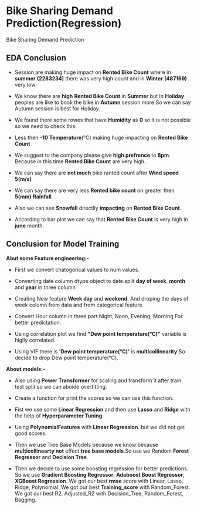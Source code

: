 # Bike Sharing Demand Prediction(Regression)
Bike Sharing Demand Prediction

## EDA Conclusion

* Session are making huge impact on **Rented Bike Count** where in **summer** **(2283234)** there was very high count and in **Winter** **(487169)** very low

* We know there are **high** **Rented Bike Count**  in **Summer** but In **Holiday** peoples are like to book the bike in **Autumn** session more.So we can say Autumn session is best for Holiday.

* We found there some rowes that have **Humidity** as **0** so it is not possible so we need to check this.

* Less then **-10** **Temperature**(°C) making huge impacting on **Rented Bike Count**

* We suggest to the company please give **high prefrence** to **8pm**. Because in this time **Rented Bike Count** are very high.

* We can say there are **not much** bike ranted count after **Wind speed** **5(m/s)**

* We can say there are very less **Rented bike count** on greater then **5(mm)** **Rainfall**.

* Also we can see **Snowfall** directlly **impacting** on **Rented Bike Count**.

* According to bar plot we can say that **Rented Bike Count** is very high in **june** month.

##  **Conclusion for Model Training**

**Abut some Feature engineering:-**

* First we convert chatogorical values to num values.

* Converting date column dtype object to date.split **day of week**, **month** and **year** in three column

* Creating New feature **Week day** and **weekend**. And droping the days of week column from data and from categorical feature.

* Convert Hour column in three part Night, Noon, Evening, Morning For better predictation.

* Using correlation plot we find **"Dew point temperature(°C)"** variable is higlly correlated.

* Using VIF there is '**Dew point temperature(°C)'** is **multicollinearity**.So decide to drop Dew point temperature(°C).


**About models:-**

* Also using **Power Transformer** for scaling and transform it after train test split so we can aboide overfitting.

* Create a function for print the scores so we can use this function.

* Fist we use some **Linear Regression** and then use **Lasso** and **Ridge** with the help of **Hyperparameter Tuning**

* Using **PolynomialFeatures** with **Linear Regression**. but we did not get good scores.

* Then we use Tree Base Models because we know because **multicollinearty not** effect **tree base models**.So use we Random **Forest Regressor** and **Decision Tree**.

* Then we decide to use some boosting regression for better predictions. So we use **Gradient Boosting Regressor**, **Adaboost Boost Regressor**, **XGBoost Regression**. We got our best **rmse** score with Linear,	Lasso,	Ridge,	Polynomial. We got our best **Training_score** with Random_Forest. We got our best R2, Adjusted_R2 with Decision_Tree,	Random_Forest,	Bagging.
